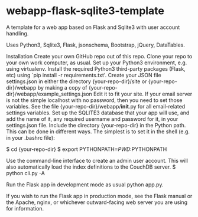 # webapp-flask-sqlite3-template

A template for a web app based on Flask and Sqlite3 with user account handling.

Uses Python3, Sqlite3, Flask, jsonschema, Bootstrap, jQuery, DataTables.

Installation
Create your own GitHub repo out of this repo.
Clone your repo to your own work computer, as usual.
Set up your Python3 environment, e.g. using virtualenv.
Install the required Python3 third-party packages (Flask, etc) using `pip install -r requirements.txt'.
Create your JSON file settings.json in either the directory {your-repo-dir}/site or 
    {your-repo-dir}/webapp by making a copy of {your-repo-dir}/webapp/example_settings.json 
Edit it to fit your site. If your email server is not the simple localhost with no password, then you need to set those variables. 
See the file {your-repo-dir}/webapp/__init__.py for all email-related settings variables.
Set up the SQLITE3 database that your app will use, and add the name of it, any required username and password for it, in your settings.json file.
Include the directory {your-repo-dir} in the Python path. This can be done in different ways. The simplest is to set it in the shell (e.g. in your .bashrc file):

$ cd {your-repo-dir}
$ export PYTHONPATH=$PWD:$PYTHONPATH

Use the command-line interface to create an admin user account. This will also automatically load the index definitions to the CouchDB server.
$ python cli.py -A

Run the Flask app in development mode as usual python app.py.

If you wish to run the Flask app in production mode, see the Flask manual or the Apache, nginx, or whichever outward-facing web server you are using for information.

    

